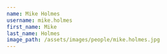 ```yaml
---
name: Mike Holmes
username: mike.holmes
first_name: Mike
last_name: Holmes
image_path: /assets/images/people/mike.holmes.jpg
---
```

